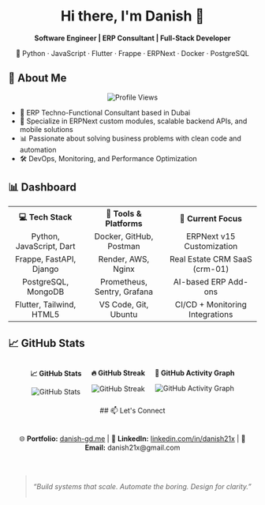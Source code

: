 <h1 align="center">Hi there, I'm Danish 👋</h1>

<p align="center">
  <b>Software Engineer | ERP Consultant | Full-Stack Developer</b>  
</p>
<p align="center">
  🚀 Python · JavaScript · Flutter · Frappe · ERPNext · Docker · PostgreSQL  
</p>

## 🧠 About Me 
<p align="center">
  <img src="https://komarev.com/ghpvc/?username=danish21x&color=blue&style=flat" alt="Profile Views">
</p>


- 🏢 ERP Techno-Functional Consultant based in Dubai
- 💼 Specialize in ERPNext custom modules, scalable backend APIs, and mobile solutions
- 📊 Passionate about solving business problems with clean code and automation
- 🛠️ DevOps, Monitoring, and Performance Optimization

## 📊 Dashboard

<div align="center">
  
<table>
  <tr>
    <th>💻 Tech Stack</th>
    <th>🧰 Tools & Platforms</th>
    <th>🧪 Current Focus</th>
  </tr>
  <tr>
    <td align="center">Python, JavaScript, Dart</td>
    <td align="center">Docker, GitHub, Postman</td>
    <td align="center">ERPNext v15 Customization</td>
  </tr>
  <tr>
    <td align="center">Frappe, FastAPI, Django</td>
    <td align="center">Render, AWS, Nginx</td>
    <td align="center">Real Estate CRM SaaS (crm-01)</td>
  </tr>
  <tr>
    <td align="center">PostgreSQL, MongoDB</td>
    <td align="center">Prometheus, Sentry, Grafana</td>
    <td align="center">AI-based ERP Add-ons</td>
  </tr>
  <tr>
    <td align="center">Flutter, Tailwind, HTML5</td>
    <td align="center">VS Code, Git, Ubuntu</td>
    <td align="center">CI/CD + Monitoring Integrations</td>
  </tr>
</table>

</div>

## 📈 GitHub Stats
<div align="center" style="display: flex; flex-wrap: wrap; justify-content: center; gap: 20px;">

  <div>
    <p align="center"><b>📈 GitHub Stats</b></p>
    <img src="https://github-readme-stats.vercel.app/api?username=danish21x&show_icons=true&theme=radical&hide_border=true&card_width=400" alt="GitHub Stats">
  </div>

  <div>
    <p align="center"><b>🔥 GitHub Streak</b></p>
    <img src="https://github-readme-streak-stats.herokuapp.com/?user=danish21x&theme=radical&hide_border=true&card_width=400" alt="GitHub Streak">
  </div>

<div align="center">
  <p><b>🌟 GitHub Activity Graph</b></p>
  <img src="https://github-readme-activity-graph.vercel.app/graph?username=danish21x&theme=radical&hide_border=true" alt="GitHub Activity Graph">
</div>
## 📫 Let's Connect

<p align="center">
  🌐 <strong>Portfolio:</strong> <a href="https://danish-gd.me">danish-gd.me</a>  
  |
  💼 <strong>LinkedIn:</strong> <a href="https://linkedin.com/in/danish21x">linkedin.com/in/danish21x</a>  
  |
  📧 <strong>Email:</strong> danish21x@gmail.com
</p>

> *“Build systems that scale. Automate the boring. Design for clarity.”*
